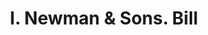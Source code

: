 ---
doi: 10.7916/D8W96N61
date_other: '1900'
date_other_textual: 1900-1909
form: printed ephemera
genre:
- Invoices
name:
- I. Newman & Sons
object_in_context_url: https://biggert.cul.columbia.edu/items/view/ave_biggert_00393
subject_hierarchical_geographic:
- Boston, Massachusetts, United States
subject_name:
- I. Newman & Sons
title: I. Newman & Sons. Bill
sort_title: I. Newman & Sons. Bill
call_number: ave_biggert_00393
coordinates:
- 42.35805555555556,-71.06361111111111
pid: ave_biggert_00393
identifiers: ave_biggert_00393
thumbnail: https://derivativo-3.library.columbia.edu/iiif/2/ldpd:344190/full/!256,256/0/native.jpg
permalink: /biggert/ave_biggert_00393/
layout: iiif-image-page
---
